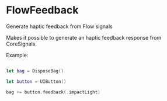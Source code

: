 # FlowFeedback
Generate haptic feedback from Flow signals

Makes it possible to generate an haptic feedback response from CoreSignals.

Example:

```swift

let bag = DisposeBag()

let button = UIButton()

bag += button.feedback(.impactLight)

```
